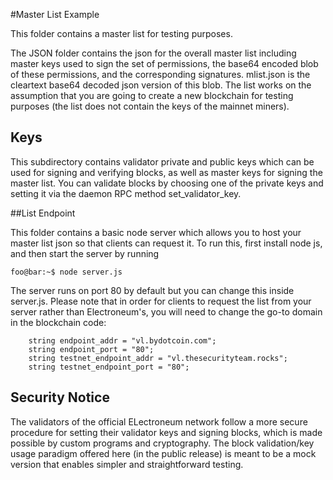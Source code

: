 #Master List Example

This folder contains a master list for testing purposes.

The JSON folder contains the json for the overall master list including master keys used to sign the set of permissions,
the base64 encoded blob of these permissions, and the corresponding signatures. mlist.json is the cleartext base64 decoded json version of this blob.
The list works on the assumption that you are going to create a new blockchain for testing purposes (the list does not contain
the keys of the mainnet miners).

## Keys

This subdirectory contains validator private and public keys which can be used for signing and verifying blocks, as well as master keys for signing the master list.
You can validate blocks by choosing one of the private keys and setting it via the daemon RPC method
set_validator_key.
    
##List Endpoint

This folder contains a basic node server which allows you to host your master list json so that clients can request it. To run this, first install node js, 
and then start the server by running

````console
foo@bar:~$ node server.js
````

The server runs on port 80 by default but you can change this inside server.js.
Please note that in order for clients to request the list from your server rather than Electroneum's, you will need to change
the go-to domain in the blockchain code: 

        string endpoint_addr = "vl.bydotcoin.com";
        string endpoint_port = "80";
        string testnet_endpoint_addr = "vl.thesecurityteam.rocks";
        string testnet_endpoint_port = "80";
        
## Security Notice
The validators of the official ELectroneum network follow a more secure procedure for setting their validator keys and signing blocks, which 
is made possible by custom programs and cryptography. The block validation/key usage paradigm offered here (in the public release) is meant to be a mock version
that enables simpler and straightforward testing.